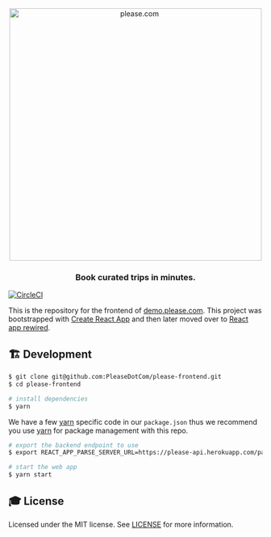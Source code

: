 <div align="center">
  <a href="https://demo.please.com"><img src="https://please-com.imgix.net/static/please-logo.png?w=600" alt="please.com" width="500px"/></a>

### Book curated trips in minutes.

</div>

[![CircleCI](https://circleci.com/gh/PleaseDotCom/please-frontend.svg?style=shield&circle-token=e153a03b2fc92afe285969806af12131c1c8fb5f)](https://circleci.com/gh/PleaseDotCom/please-frontend)

This is the repository for the frontend of [demo.please.com](https://demo.please.com). This project was bootstrapped with [Create React App](https://github.com/facebookincubator/create-react-app) and then later moved over to [React app rewired](https://github.com/timarney/react-app-rewired).

## 🏗 Development

```sh
$ git clone git@github.com:PleaseDotCom/please-frontend.git
$ cd please-frontend

# install dependencies
$ yarn
```

We have a few [yarn](https://yarnpkg.com/) specific code in our `package.json` thus we recommend you use [yarn](https://yarnpkg.com/) for package management with this repo.

```sh
# export the backend endpoint to use
$ export REACT_APP_PARSE_SERVER_URL=https://please-api.herokuapp.com/parse

# start the web app
$ yarn start
```

## 🎓 License

Licensed under the MIT license. See [LICENSE](LICENSE) for more information.

